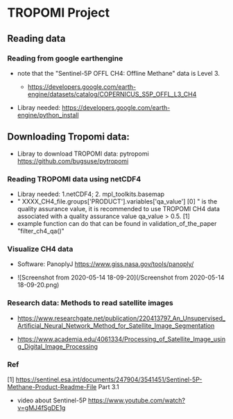 # TROPOMI Project

## Reading data

### Reading from google earthengine

* note that the "Sentinel-5P OFFL CH4: Offline Methane" data is Level 3.
  * https://developers.google.com/earth-engine/datasets/catalog/COPERNICUS_S5P_OFFL_L3_CH4

* Libray needed: https://developers.google.com/earth-engine/python_install



## Downloading Tropomi data:

* Libray to download TROPOMI data: pytropomi https://github.com/bugsuse/pytropomi







### Reading TROPOMI data using netCDF4

* Libray needed: 1.netCDF4; 2. mpl_toolkits.basemap
* " XXXX_CH4_file.groups['PRODUCT'].variables['qa_value'] [0] " is the quality assurance value, it is recommended to use TROPOMI CH4 data associated with a quality assurance value qa_value > 0.5. [1]
* example function can do that can be found in validation_of_the_paper "filter_ch4_qa()"

### Visualize CH4 data

* Software: PanoplyJ https://www.giss.nasa.gov/tools/panoply/

* ![Screenshot from 2020-05-14 18-09-20](/Screenshot from 2020-05-14 18-09-20.png)


### Research data: Methods to read satellite images

* https://www.researchgate.net/publication/220413797_An_Unsupervised_Artificial_Neural_Network_Method_for_Satellite_Image_Segmentation

* https://www.academia.edu/4061334/Processing_of_Satellite_Image_using_Digital_Image_Processing  


### Ref

[1] https://sentinel.esa.int/documents/247904/3541451/Sentinel-5P-Methane-Product-Readme-File Part 3.1

* video about Sentinel-5P https://www.youtube.com/watch?v=gMJ4fSgDE1g 
